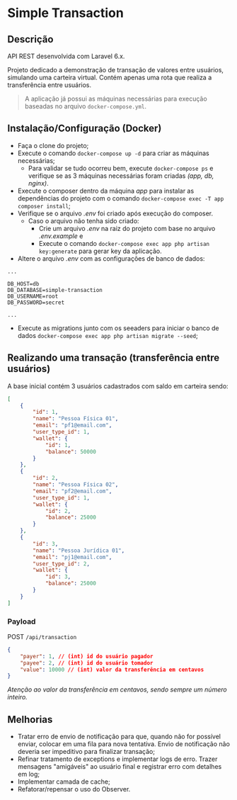 # Simple Transaction

## Descrição

API REST desenvolvida com Laravel 6.x.

Projeto dedicado a demonstração de transação de valores entre usuários, simulando uma carteira virtual. Contém apenas uma rota que realiza a transferência entre usuários.

> A aplicação já possui as máquinas necessárias para execução baseadas no arquivo `docker-compose.yml`.

## Instalação/Configuração (Docker)

- Faça o clone do projeto;
- Execute o comando `docker-compose up -d` para criar as máquinas necessárias;
    - Para validar se tudo ocorreu bem, execute `docker-compose ps` e verifique se as 3 máquinas necessárias foram criadas _(app, db, nginx)_.
- Execute o composer dentro da máquina _app_ para instalar as dependências do projeto com o comando `docker-compose exec -T app composer install`;
- Verifique se o arquivo _.env_ foi criado após execução do composer.
    - Caso o arquivo não tenha sido criado:
        - Crie um arquivo _.env_ na raiz do projeto com base no arquivo _.env.example_ e
        - Execute o comando `docker-compose exec app php artisan key:generate` para gerar key da aplicação.
- Altere o arquivo _.env_ com as configurações de banco de dados:
```env
...

DB_HOST=db
DB_DATABASE=simple-transaction
DB_USERNAME=root
DB_PASSWORD=secret

...
```
- Execute as migrations junto com os seeaders para iniciar o banco de dados `docker-compose exec app php artisan migrate --seed`;

## Realizando uma transação (transferência entre usuários)

A base inicial contém 3 usuários cadastrados com saldo em carteira sendo:

```json
[
    {
        "id": 1,
        "name": "Pessoa Física 01",
        "email": "pf1@email.com",
        "user_type_id": 1,
        "wallet": {
            "id": 1,
            "balance": 50000
        }
    },
    {
        "id": 2,
        "name": "Pessoa Física 02",
        "email": "pf2@email.com",
        "user_type_id": 1,
        "wallet": {
            "id": 2,
            "balance": 25000
        }
    },
    {
        "id": 3,
        "name": "Pessoa Jurídica 01",
        "email": "pj1@email.com",
        "user_type_id": 2,
        "wallet": {
            "id": 3,
            "balance": 25000
        }
    }
]
```

### Payload

POST    `/api/transaction`

```json
{
    "payer": 1, // (int) id do usuário pagador
    "payee": 2, // (int) id do usuário tomador
    "value": 10000 // (int) valor da transferência em centavos
}
```

_Atenção ao valor da transferência em centavos, sendo sempre um número inteiro._

## Melhorias

- Tratar erro de envio de notificação para que, quando não for possível enviar, colocar em uma fila para nova tentativa. Envio de notificação não deveria ser impeditivo para finalizar transação;
- Refinar tratamento de exceptions e implementar logs de erro. Trazer mensagens "amigáveis" ao usuário final e registrar erro com detalhes em log;
- Implementar camada de cache;
- Refatorar/repensar o uso do Observer.
